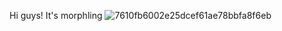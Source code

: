 Hi guys!
It's morphling
![7610fb6002e25dcef61ae78bbfa8f6eb](https://github.com/user-attachments/assets/b51b1e36-c2ed-4feb-a876-f0f9e6314ab7)
